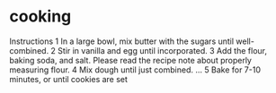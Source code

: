 # cooking
Instructions
1 In a large bowl, mix butter with the sugars until well-combined.
2 Stir in vanilla and egg until incorporated.
3 Add the flour, baking soda, and salt. Please read the recipe note about properly measuring flour.
4 Mix dough until just combined. ...
5 Bake for 7-10 minutes, or until cookies are set
